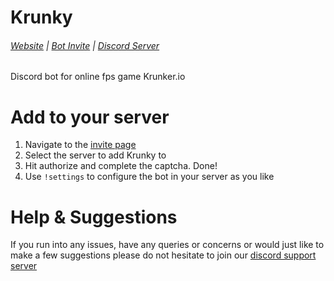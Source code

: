 # Krunky 

###### [Website](https://ickerio.github.io/Krunky-Docs/) | [Bot Invite](https://discordapp.com/oauth2/authorize?client_id=588009094858670100&scope=bot&permissions=281600) | [Discord Server](https://discord.gg/zJx726N)

Discord bot for online fps game Krunker.io
 
# Add to your server
1. Navigate to the [invite page](https://discordapp.com/oauth2/authorize?client_id=588009094858670100&scope=bot&permissions=281600)
2. Select the server to add Krunky to
3. Hit authorize and complete the captcha. Done!
4. Use `!settings` to configure the bot in your server as you like

# Help & Suggestions
If you run into any issues, have any queries or concerns or would just like to make a few suggestions please do not hesitate to join our [discord support server](https://discord.gg/zJx726N)